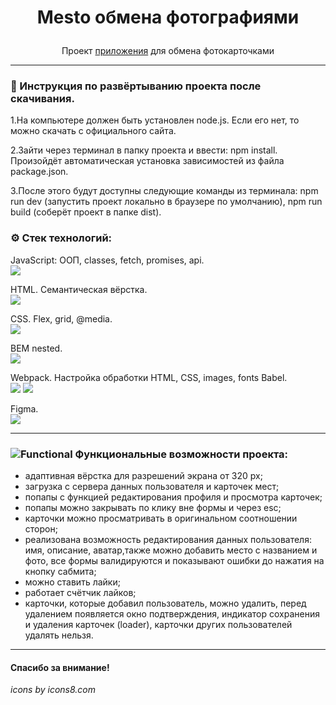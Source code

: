 # <p align="center">Mesto обмена фотографиями</p>

<p align="center">Проект <a href="https://malykhs1.github.io/mesto/">приложения</a> для обмена фотокарточками</p>

---

### 🧭 Инструкция по развёртыванию проекта после скачивания.

1.На компьютере должен быть установлен node.js. Если его нет, то можно скачать с официального сайта.

2.Зайти через терминал в папку проекта и ввести: npm install. Произойдёт автоматическая установка зависимостей из файла package.json. 

3.После этого будут доступны следующие команды из терминала: npm run dev (запустить проект локально в браузере по умолчанию), npm run build (соберёт проект в папке dist).
 ### ⚙️  Стек технологий:
JavaScript: ООП, classes, fetch, promises, api.  
<img src="https://img.icons8.com/color/38/000000/javascript--v1.png"/>

HTML. Семантическая вёрстка.  
 <img src="https://img.icons8.com/color/36/000000/html-5--v1.png"/>  
 
 CSS. Flex, grid, @media.  
 <img src="https://img.icons8.com/color/36/000000/css3.png"/>  

 BEM nested.  
 <img src="https://img.icons8.com/office/30/000000/plugin.png"/>
 
 Webpack. Настройка обработки HTML, CSS, images, fonts Babel.  
<img src="https://img.icons8.com/color/48/000000/webpack.png"/> <img src="https://img.icons8.com/dusk/38/000000/babel.png"/>

Figma.  
 <img src="https://img.icons8.com/color/32/000000/figma--v1.png"/>

---

### ![Functional](https://img.icons8.com/ios-glyphs/25/000000/mechanistic-analysis.png) Функциональные возможности проекта:

- адаптивная вёрстка для разрешений экрана от 320 px;
- загрузка с сервера данных пользователя и карточек мест;
- попапы с функцией редактирования профиля и просмотра карточек;
- попапы можно закрывать по клику вне формы и через esc;
- карточки можно просматривать в оригинальном соотношении сторон;
- реализована возможность редактирования данных пользователя: имя, описание, аватар,также можно добавить место с названием и фото,
все формы валидируются и показывают ошибки до нажатия на кнопку сабмита;
- можно ставить лайки;
- работает счётчик лайков;
- карточки, которые добавил пользователь, можно удалить,
перед удалением появляется окно подтверждения,
индикатор сохранения и удаления карточек (loader),
карточки других пользователей удалять нельзя.

---

#### Спасибо за внимание!  
_icons by icons8.com_
